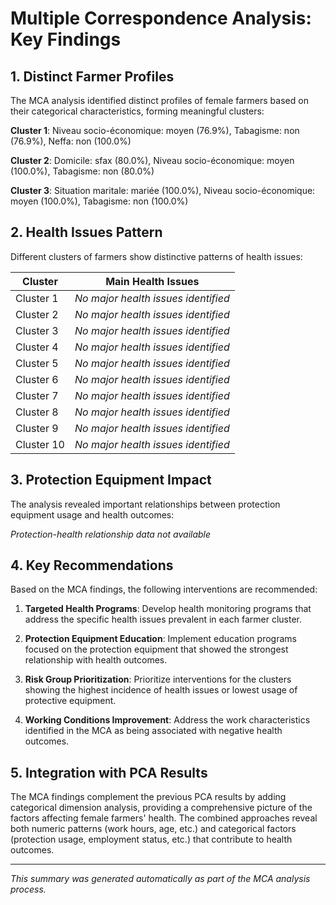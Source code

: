 # Multiple Correspondence Analysis: Key Findings

## 1. Distinct Farmer Profiles

The MCA analysis identified distinct profiles of female farmers based on their categorical characteristics, forming meaningful clusters:

**Cluster 1**: Niveau socio-économique: moyen (76.9%), Tabagisme: non (76.9%), Neffa: non (100.0%)

**Cluster 2**: Domicile: sfax (80.0%), Niveau socio-économique: moyen (100.0%), Tabagisme: non (80.0%)

**Cluster 3**: Situation maritale: mariée (100.0%), Niveau socio-économique: moyen (100.0%), Tabagisme: non (100.0%)

## 2. Health Issues Pattern

Different clusters of farmers show distinctive patterns of health issues:

| Cluster | Main Health Issues |
|---------|-------------------|
| Cluster 1 | *No major health issues identified* |
| Cluster 2 | *No major health issues identified* |
| Cluster 3 | *No major health issues identified* |
| Cluster 4 | *No major health issues identified* |
| Cluster 5 | *No major health issues identified* |
| Cluster 6 | *No major health issues identified* |
| Cluster 7 | *No major health issues identified* |
| Cluster 8 | *No major health issues identified* |
| Cluster 9 | *No major health issues identified* |
| Cluster 10 | *No major health issues identified* |

## 3. Protection Equipment Impact

The analysis revealed important relationships between protection equipment usage and health outcomes:

*Protection-health relationship data not available*


## 4. Key Recommendations

Based on the MCA findings, the following interventions are recommended:

1. **Targeted Health Programs**: Develop health monitoring programs that address the specific health issues prevalent in each farmer cluster.

2. **Protection Equipment Education**: Implement education programs focused on the protection equipment that showed the strongest relationship with health outcomes.

3. **Risk Group Prioritization**: Prioritize interventions for the clusters showing the highest incidence of health issues or lowest usage of protective equipment.

4. **Working Conditions Improvement**: Address the work characteristics identified in the MCA as being associated with negative health outcomes.


## 5. Integration with PCA Results

The MCA findings complement the previous PCA results by adding categorical dimension analysis, providing a comprehensive picture of the factors affecting female farmers' health. The combined approaches reveal both numeric patterns (work hours, age, etc.) and categorical factors (protection usage, employment status, etc.) that contribute to health outcomes.

---

*This summary was generated automatically as part of the MCA analysis process.*
